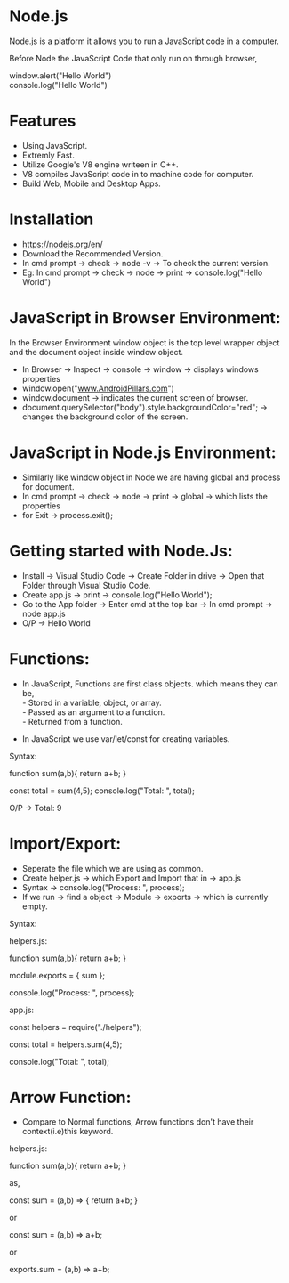 # Node.js

Node.js is a platform it allows you to run a JavaScript code in a computer.

Before Node the JavaScript Code that only run on through browser,

window.alert("Hello World")
<br>
console.log("Hello World")

# Features

- Using JavaScript.
- Extremly Fast.
- Utilize Google's V8 engine writeen in C++.
- V8 compiles JavaScript code in to machine code for computer.
- Build Web, Mobile and Desktop Apps.

# Installation

- https://nodejs.org/en/
- Download the Recommended Version.
- In cmd prompt -> check -> node -v -> To check the current version.
- Eg: In cmd prompt -> check -> node -> print -> console.log("Hello World")

# JavaScript in Browser Environment:

 In the Browser Environment window object is the top level wrapper object and the document object inside window object.
 
- In Browser -> Inspect -> console -> window -> displays windows properties
- window.open("www.AndroidPillars.com")
- window.document -> indicates the current screen of browser.
- document.querySelector("body").style.backgroundColor="red"; -> changes the background color of the screen.

# JavaScript in Node.js Environment:

- Similarly like window object in Node we are having global and process for document.
- In cmd prompt -> check -> node -> print -> global -> which lists the properties
- for Exit -> process.exit();

# Getting started with Node.Js:

- Install -> Visual Studio Code -> Create Folder in drive -> Open that Folder through Visual Studio Code.
- Create app.js -> print -> console.log("Hello World"); 
- Go to the App folder -> Enter cmd at the top bar -> In cmd prompt -> node app.js
- O/P -> Hello World

# Functions:

- In JavaScript, Functions are first class objects. which means they can be,
<br> - Stored in a variable, object, or array.
<br> - Passed as an argument to a function.
<br> - Returned from a function.

- In JavaScript we use var/let/const for creating variables.

Syntax:

function sum(a,b){
return a+b;
}

const total = sum(4,5);
console.log("Total: ", total);

O/P -> Total: 9

# Import/Export:

- Seperate the file which we are using as common.
- Create helper.js -> which Export and Import that in -> app.js
- Syntax -> console.log("Process: ", process);
- If we run -> find a object -> Module -> exports -> which is currently empty.

Syntax:

helpers.js:

function sum(a,b){
return a+b;
}

module.exports = {
sum
};

console.log("Process: ", process);

app.js:

const helpers = require("./helpers");

const total = helpers.sum(4,5);

console.log("Total: ", total);

# Arrow Function:

- Compare to Normal functions, Arrow functions don't have their context(i.e)this keyword.

helpers.js:

function sum(a,b){
return a+b;
}

as,

const sum = (a,b) => {
return a+b;
}

or

const sum = (a,b) => a+b;

or

exports.sum = (a,b) => a+b;



















